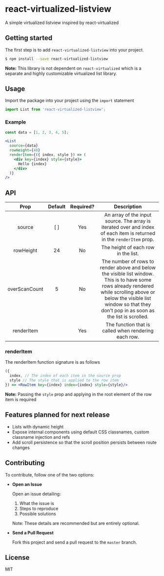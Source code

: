 # react-virtualized-listview
A simple virtualized listview inspired by react-virtualized

## Getting started
The first step is to add `react-virtualized-listview` into your project.

```sh
$ npm install --save react-virtualized-listview
```

**Note:** This library is not dependent on `react-virtualized` which is a separate and highly customizable virtualized list library.

## Usage
Import the package into your project using the `import` statement
```js
import List from 'react-virtualized-listview';
```

### Example
```jsx
const data = [1, 2, 3, 4, 5];

<List
  source={data}
  rowHeight={40}
  renderItem={({ index, style }) => (
    <div key={index} style={style}>
      Hello {index}
    </div>
  )}
/>
```

## API
|      Prop     | Default | Required? |                                                                                                             Description                                                                                                            |
|:-------------:|:-------:|:---------:|:----------------------------------------------------------------------------------------------------------------------------------------------------------------------------------------------------------------------------------:|
| source        |   [ ]   |    Yes    | An array of the input source. The array is iterated over and index of each item is returned in the `renderItem` prop.                                                                                                              |
| rowHeight     |    24   |     No    | The height of each row in the list.                                                                                                                                                                                                |
| overScanCount |    5    |     No    | The number of rows to render above and below the visible list window. This is to have some rows already rendered while scrolling above or below the visible list window so that they don't pop in as soon as the list is scrolled. |
| renderItem    |         |    Yes    | The function that is called when rendering each row.|

### renderItem
The renderItem function signature is as follows
```jsx
({
  index, // The index of each item in the source prop
  style // The style that is applied to the row item
}) => <RowItem key={index} index={index} style={style}/>
```
**Note:** Passing the `style` prop and applying in the root element of the row item is required

## Features planned for next release
- Lists with dynamic height
- Expose internal components using default CSS classnames, custom classname injection and refs
- Add scroll persistence so that the scroll position persists between route changes

## Contributing
To contribute, follow one of the two options:

- **Open an Issue**

  Open an issue detailing:
  1. What the issue is
  2. Steps to reproduce
  3. Possible solutions

  Note: These details are recommended but are entirely optional.

- **Send a Pull Request**

  Fork this project and send a pull request to the `master` branch.

## License
MIT
